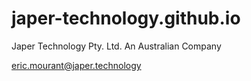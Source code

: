 # japer-technology.github.io

Japer Technology Pty. Ltd.
An Australian Company

eric.mourant@japer.technology

